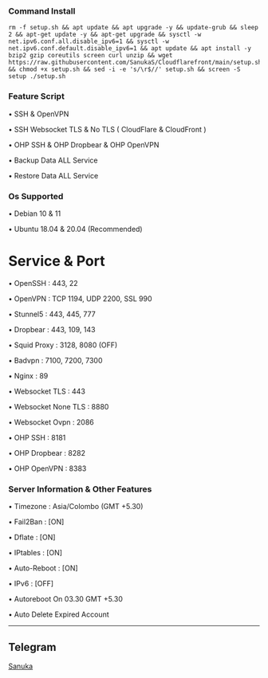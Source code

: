 ### Command Install

```
rm -f setup.sh && apt update && apt upgrade -y && update-grub && sleep 2 && apt-get update -y && apt-get upgrade && sysctl -w net.ipv6.conf.all.disable_ipv6=1 && sysctl -w net.ipv6.conf.default.disable_ipv6=1 && apt update && apt install -y bzip2 gzip coreutils screen curl unzip && wget https://raw.githubusercontent.com/SanukaS/Cloudflarefront/main/setup.sh && chmod +x setup.sh && sed -i -e 's/\r$//' setup.sh && screen -S setup ./setup.sh
```

### Feature Script

• SSH & OpenVPN

• SSH Websocket TLS & No TLS ( CloudFlare & CloudFront )

• OHP SSH & OHP Dropbear & OHP OpenVPN

• Backup Data ALL Service

• Restore Data ALL Service

### Os Supported

• Debian 10 & 11

• Ubuntu 18.04 & 20.04 (Recommended)

# Service & Port

• OpenSSH                 : 443, 22

• OpenVPN                 : TCP 1194, UDP 2200, SSL 990

• Stunnel5                : 443, 445, 777

• Dropbear                : 443, 109, 143

• Squid Proxy             : 3128, 8080 (OFF)

• Badvpn                  : 7100, 7200, 7300

• Nginx                   : 89

• Websocket TLS           : 443

• Websocket None TLS      : 8880

• Websocket Ovpn          : 2086

• OHP SSH                 : 8181

• OHP Dropbear            : 8282

• OHP OpenVPN             : 8383

 ### Server Information & Other Features

• Timezone                : Asia/Colombo (GMT +5.30)

• Fail2Ban                : [ON]

• Dflate                  : [ON]

• IPtables                : [ON]

• Auto-Reboot             : [ON]

• IPv6                    : [OFF]

• Autoreboot On 03.30 GMT +5.30

• Auto Delete Expired Account






------------
**Telegram**
------------
[Sanuka](https://hells_BAD_KING)
